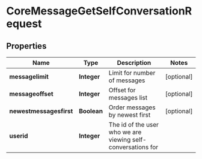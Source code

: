 

# CoreMessageGetSelfConversationRequest


## Properties

| Name | Type | Description | Notes |
|------------ | ------------- | ------------- | -------------|
|**messagelimit** | **Integer** | Limit for number of messages |  [optional] |
|**messageoffset** | **Integer** | Offset for messages list |  [optional] |
|**newestmessagesfirst** | **Boolean** | Order messages by newest first |  [optional] |
|**userid** | **Integer** | The id of the user who we are viewing self-conversations for |  |



